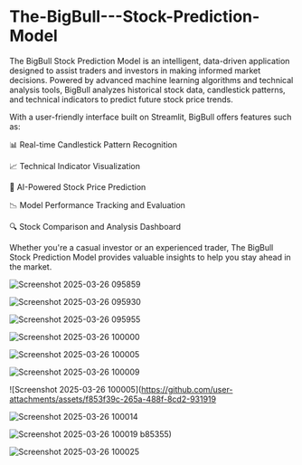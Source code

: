# The-BigBull---Stock-Prediction-Model
The BigBull Stock Prediction Model is an intelligent, data-driven application designed to assist traders and investors in making informed market decisions. Powered by advanced machine learning algorithms and technical analysis tools, BigBull analyzes historical stock data, candlestick patterns, and technical indicators to predict future stock price trends.

With a user-friendly interface built on Streamlit, BigBull offers features such as:

📊 Real-time Candlestick Pattern Recognition

📈 Technical Indicator Visualization

🤖 AI-Powered Stock Price Prediction

📉 Model Performance Tracking and Evaluation

🔍 Stock Comparison and Analysis Dashboard

Whether you're a casual investor or an experienced trader, The BigBull Stock Prediction Model provides valuable insights to help you stay ahead in the market.

![Screenshot 2025-03-26 095859](https://github.com/user-attachments/assets/ff967b5a-8640-4106-ba75-2f8066d54201)

![Screenshot 2025-03-26 095930](https://github.com/user-attachments/assets/63a5ce46-4331-4376-a142-ae91f85fcb84)

![Screenshot 2025-03-26 095955](https://github.com/user-attachments/assets/a15fc7c4-62b6-4b14-bd5d-06f7b5642e6d)

![Screenshot 2025-03-26 100000](https://github.com/user-attachments/assets/b6fa7e14-b9b2-483b-a22b-d6da76b9d35c)

![Screenshot 2025-03-26 100005](https://github.com/user-attachments/assets/91b97406-c2f6-49d6-ae55-92a231db1575)

![Screenshot 2025-03-26 100009](https://github.com/user-attachments/assets/ba88d129-5a8f-4078-8539-3ae045b00603)

![Screenshot 2025-03-26 100005](https://github.com/user-attachments/assets/f853f39c-265a-488f-8cd2-931919

![Screenshot 2025-03-26 100014](https://github.com/user-attachments/assets/93a10c1c-1722-4b53-aef5-f551ff02effa)

![Screenshot 2025-03-26 100019](https://github.com/user-attachments/assets/d6c96d9d-8395-4902-8e84-fad5b3d4e3a9)
b85355)


![Screenshot 2025-03-26 100025](https://github.com/user-attachments/assets/579f1002-4f1a-4d51-964c-dc71af20d0c2)



